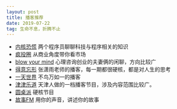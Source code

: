 ```yaml
---
layout: post
title: 播客推荐
date: 2019-07-22
tag: 生命不息，折腾不止
---
```


- [内核恐慌](https://kernelpanic.fm/) 两个程序员聊聊科技与程序相关的知识
- [疯投圈](https://crazy.capital/) 从商业角度带你看市场
- [blow your mind](https://www.ximalaya.com/qinggan/6990384/) 心理咨询创业的夫妻俩的闲聊，方向比较广
- [得意忘形](https://www.ximalaya.com/yule/6688726/) 张潇雨老师的播客，每一期都很硬核，都是对人生的思考
- [一天世界](http://www.yitianshijie.net/) 不鸟万如一的播客
- [津津乐道](https://jinjinledao.org) 天津人做的一档播客节目，涉及内容范围比较广。
- [圆桌派](https://music.163.com/#/djradio?id=350040898) 硬核节目
- [故事FM](http://storyfm.cn/) 用你的声音，讲述你的故事